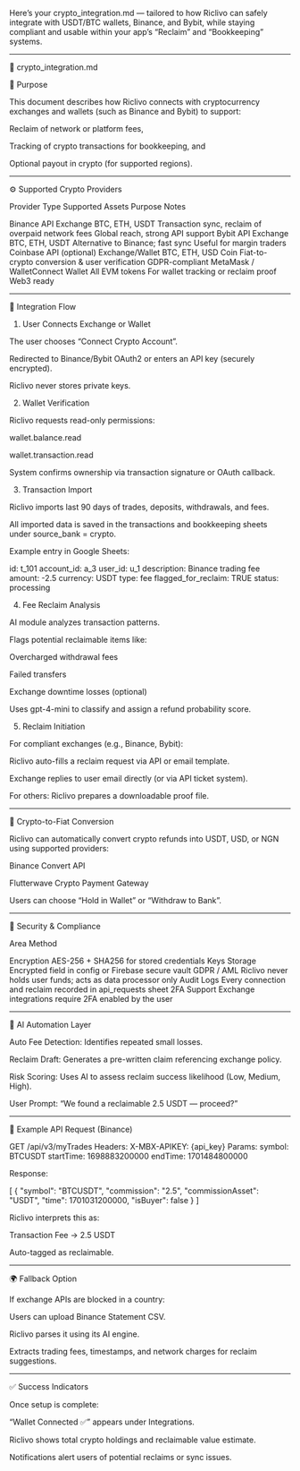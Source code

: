 Here’s your crypto_integration.md — tailored to how Riclivo can safely integrate with USDT/BTC wallets, Binance, and Bybit, while staying compliant and usable within your app’s “Reclaim” and “Bookkeeping” systems.


---

📄 crypto_integration.md

🔹 Purpose

This document describes how Riclivo connects with cryptocurrency exchanges and wallets (such as Binance and Bybit) to support:

Reclaim of network or platform fees,

Tracking of crypto transactions for bookkeeping, and

Optional payout in crypto (for supported regions).



---

⚙️ Supported Crypto Providers

Provider	Type	Supported Assets	Purpose	Notes

Binance API	Exchange	BTC, ETH, USDT	Transaction sync, reclaim of overpaid network fees	Global reach, strong API support
Bybit API	Exchange	BTC, ETH, USDT	Alternative to Binance; fast sync	Useful for margin traders
Coinbase API (optional)	Exchange/Wallet	BTC, ETH, USD Coin	Fiat-to-crypto conversion & user verification	GDPR-compliant
MetaMask / WalletConnect	Wallet	All EVM tokens	For wallet tracking or reclaim proof	Web3 ready



---

🧩 Integration Flow

1. User Connects Exchange or Wallet

The user chooses “Connect Crypto Account”.

Redirected to Binance/Bybit OAuth2 or enters an API key (securely encrypted).

Riclivo never stores private keys.



2. Wallet Verification

Riclivo requests read-only permissions:

wallet.balance.read

wallet.transaction.read


System confirms ownership via transaction signature or OAuth callback.



3. Transaction Import

Riclivo imports last 90 days of trades, deposits, withdrawals, and fees.

All imported data is saved in the transactions and bookkeeping sheets under source_bank = crypto.


Example entry in Google Sheets:

id: t_101
account_id: a_3
user_id: u_1
description: Binance trading fee
amount: -2.5
currency: USDT
type: fee
flagged_for_reclaim: TRUE
status: processing


4. Fee Reclaim Analysis

AI module analyzes transaction patterns.

Flags potential reclaimable items like:

Overcharged withdrawal fees

Failed transfers

Exchange downtime losses (optional)


Uses gpt-4-mini to classify and assign a refund probability score.



5. Reclaim Initiation

For compliant exchanges (e.g., Binance, Bybit):

Riclivo auto-fills a reclaim request via API or email template.

Exchange replies to user email directly (or via API ticket system).


For others: Riclivo prepares a downloadable proof file.





---

💱 Crypto-to-Fiat Conversion

Riclivo can automatically convert crypto refunds into USDT, USD, or NGN using supported providers:

Binance Convert API

Flutterwave Crypto Payment Gateway


Users can choose “Hold in Wallet” or “Withdraw to Bank”.



---

🔐 Security & Compliance

Area	Method

Encryption	AES-256 + SHA256 for stored credentials
Keys Storage	Encrypted field in config or Firebase secure vault
GDPR / AML	Riclivo never holds user funds; acts as data processor only
Audit Logs	Every connection and reclaim recorded in api_requests sheet
2FA Support	Exchange integrations require 2FA enabled by the user



---

🧠 AI Automation Layer

Auto Fee Detection: Identifies repeated small losses.

Reclaim Draft: Generates a pre-written claim referencing exchange policy.

Risk Scoring: Uses AI to assess reclaim success likelihood (Low, Medium, High).

User Prompt: “We found a reclaimable 2.5 USDT — proceed?”



---

🧾 Example API Request (Binance)

GET /api/v3/myTrades
Headers:
  X-MBX-APIKEY: {api_key}
Params:
  symbol: BTCUSDT
  startTime: 1698883200000
  endTime: 1701484800000

Response:

[
  {
    "symbol": "BTCUSDT",
    "commission": "2.5",
    "commissionAsset": "USDT",
    "time": 1701031200000,
    "isBuyer": false
  }
]

Riclivo interprets this as:

Transaction Fee → 2.5 USDT

Auto-tagged as reclaimable.



---

🌍 Fallback Option

If exchange APIs are blocked in a country:

Users can upload Binance Statement CSV.

Riclivo parses it using its AI engine.

Extracts trading fees, timestamps, and network charges for reclaim suggestions.



---

✅ Success Indicators

Once setup is complete:

“Wallet Connected ✅” appears under Integrations.

Riclivo shows total crypto holdings and reclaimable value estimate.

Notifications alert users of potential reclaims or sync issues.
